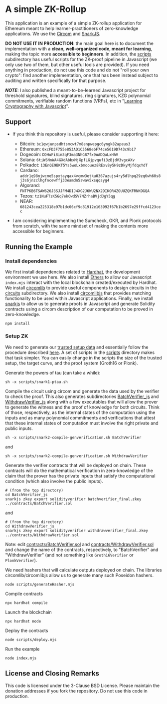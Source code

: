 # A simple ZK-Rollup

This application is an example of a simple ZK-rollup application for Ethereum meant to help learner-practitioners of zero-knowledge applications. We use the [Circom](https://docs.circom.io/circom-language/signals/) and [SnarkJS](https://github.com/iden3/snarkjs).

 **DO NOT USE IT IN PRODUCTION**: the main goal here is to document the implementation with a **clean, well-organized code, meant for learning**, making the topic more **accessible to beginners**. In addition, the [scripts](scripts) subdirectory has useful scripts for the ZK-proof pipeline in Javascript (we only use two of them, but other useful tools are provided). If you need anything in production, do not use this code and do not "roll your own crypto": find another implementation, one that has been instead subject to auditing and written specifically for that purpose.

***NOTE***: I also published a meant-to-be-learned Javascript project for threshold signatures, blind signatures, ring signatures, KZG polynomial commitments, verifiable random functions (VRFs), etc in "[Learning Cryptography with Javascript](https://github.com/hammurabi-mendes/learn-crypto-javascript)".

## Support
- If you think this repository is useful, please consider supporting it here:
	- Bitcoin: ```bc1qwjunpsdhtsmcwt7m8enpwepgc6yngk82apeus3```
	- Ethereum: ```0xcFD3F755e853AD1C3568ebF74ce5619D743c9b17```
	- Dogecoin: ```DDHuFi8im3qF3ma3NhG87fx9uADQuLxHhV```
	- Solana: ```6tiWSNnWA4GXdAbbxMjXpfLGjpvqufi3zBjdV3vgcAXv```
	- Polkadot: ```13EnQE9BKT5Ys5woLxbmoouez8RExv8y5H9zDkyMjfdqxYdT```
	- Cardano: ```addr1q98njwcme5spxtayqax4vcmw3etku0367azujs4ry5dlhpq29zq6wh60s8j3s6jnzclhgfncewffj33eamdn5swav5xsqqsyg4```
	- Algorand: ```FNTPKB6TSAW626J3SJJFM4DIJ4XG2J6WU2NX2DIKOR4ZOUUZQKFRNKOGQA```
	- Tezos: ```tz1NuFTzK5Gq7ekCwdSV7NZrhaBVjdJgY5qg```
	- NEAR: ```681243cea225318e97b1dc06cf9d81912e163992f67b1b2697e29ffcd4123cec```

- I am considering implementing the Sumcheck, GKR, and Plonk protocols from scratch, with the same mindset of making the contents more accessible for beginners.

## Running the Example

### Install dependencies

We first install dependencies related to [Hardhat](https://hardhat.org/docs), the development environment we use here. We also install [Ethers](https://docs.ethers.org/v6/) to allow our Javascript ```index.mjs``` interact with the local blockchain created/executed by Hardhat. We install [circomlib](https://github.com/iden3/circomlib) to provide useful components to design circuits in the [circuits](circuits/) subdirectory. We also install [circomlibjs](https://github.com/iden3/circomlibjs) that provides matching functionality to be used within Javascript applications. Finally, we install [snarkjs](https://github.com/iden3/snarkjs) to allow us to generate proofs in Javascript and generate Solidity contracts using a circom description of our computation to be proved in zero-knowledge.
```
npm install
```

### Setup ZK

We need to generate our [trusted setup data](https://a16zcrypto.com/posts/article/on-chain-trusted-setup-ceremony/) and essentially follow the procedure described [here](https://github.com/iden3/snarkjs). A set of scripts in the [scripts](scripts/) directory makes that task simpler. You can easily change in the scripts the size of the trusted setup, the target curve, and the proof system (Groth16 or Plonk).

Generate the powers of tau (can take a while):
```
sh -x scripts/snark1-ptau.sh 
```

Compile the circuit using circom and generate the data used by the verifier to check the proof. This also generates subdirectories [BatchVerifier_js](BatchVerifier_js) and [WithdrawVerifier_js](WithdrawVerifier_js) along with a few executables that will allow the prover to generate the witness and the proof of knowledge for both circuits. Think of those, respectively, as the internal states of the computation using the inputs and as many polynomial commitments and verifications that attest that these internal states of computation must involve the right private and public inputs.
```
sh -x scripts/snark2-compile-genverification.sh BatchVerifier
```
and
```
sh -x scripts/snark2-compile-genverification.sh WithdrawVerifier
```

Generate the verifier contracts that will be deployed on chain. These contracts will do the mathematical verification in zero-knowledge of the claim that the prover has the private inputs that satisfy the computational condition (which also involve the public inputs).
```
# (from the top directory)
cd BatchVerifier_js
snarkjs zkey export solidityverifier batchverifier_final.zkey ../contracts/BatchVerifier.sol
```
and
```
# (from the top directory)
cd WithdrawVerifier_js
snarkjs zkey export solidityverifier withdrawverifier_final.zkey ../contracts/WithdrawVerifier.sol
```

Note: edit [contracts/BatchVerifier.sol](contracts/BatchVerifier.sol) and [contracts/WithdrawVerifier.sol](contracts/WithdrawVerifier.sol) and change the name of the contracts, respectively, to "BatchVerifier" and "WithdrawVerifier" (and not something like ```Groth16Verifier``` or ```PlonkVerifier```).

We need hashers that will calculate outputs deployed on chain. The libraries circomlib/circomlibjs allow us to generate many such Poseidon hashers.
```
node scripts/generateHasher.mjs
```

Compile contracts
```
npx hardhat compile
```

Launch the blockchain
```
npx hardhat node
```

Deploy the contracts
```
node scripts/deploy.mjs
```

Run the example
```
node index.mjs
```

## License and Closing Remarks

This code is licensed under the 3-Clause BSD License. Please maintain the donation addresses if you fork the repository. Do not use this code in production.
